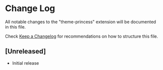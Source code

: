 # Change Log
All notable changes to the "theme-princess" extension will be documented in this file.

Check [Keep a Changelog](http://keepachangelog.com/) for recommendations on how to structure this file.

## [Unreleased]
- Initial release
